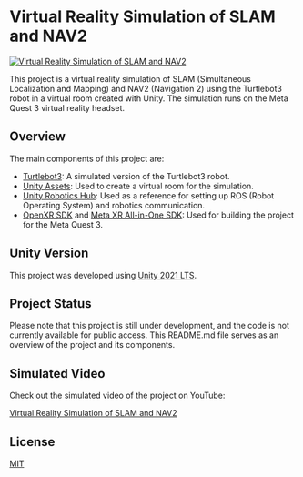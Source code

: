 # Virtual Reality Simulation of SLAM and NAV2

[![Virtual Reality Simulation of SLAM and NAV2](https://img.youtube.com/vi/av1Bs5Hl8J4/0.jpg)](https://www.youtube.com/watch?v=av1Bs5Hl8J4)

This project is a virtual reality simulation of SLAM (Simultaneous Localization and Mapping) and NAV2 (Navigation 2) using the Turtlebot3 robot in a virtual room created with Unity. The simulation runs on the Meta Quest 3 virtual reality headset.

## Overview

The main components of this project are:

- [Turtlebot3](https://github.com/ROBOTIS-GIT/turtlebot3): A simulated version of the Turtlebot3 robot.
- [Unity Assets](https://assetstore.unity.com/publishers/1): Used to create a virtual room for the simulation.
- [Unity Robotics Hub](https://github.com/Unity-Technologies/Unity-Robotics-Hub): Used as a reference for setting up ROS (Robot Operating System) and robotics communication.
- [OpenXR SDK](https://github.com/KhronosGroup/OpenXR-SDK) and [Meta XR All-in-One SDK](https://assetstore.unity.com/packages/tools/integration/meta-xr-all-in-one-sdk-269657): Used for building the project for the Meta Quest 3.

## Unity Version

This project was developed using [Unity 2021 LTS](https://blog.unity.com/engine-platform/introducing-unity-2021-lts).

## Project Status

Please note that this project is still under development, and the code is not currently available for public access. This README.md file serves as an overview of the project and its components.

## Simulated Video

Check out the simulated video of the project on YouTube:

[Virtual Reality Simulation of SLAM and NAV2](https://youtu.be/av1Bs5Hl8J4)

## License

[MIT](https://choosealicense.com/licenses/mit/)
